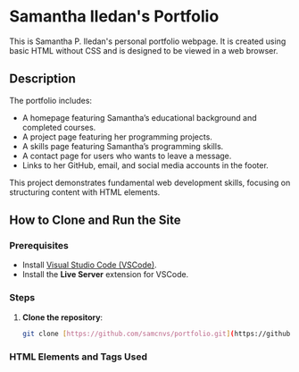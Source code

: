 # Samantha Iledan's Portfolio

This is Samantha P. Iledan's personal portfolio webpage. It is created using basic HTML without CSS and is designed to be viewed in a web browser.

## Description

The portfolio includes:

- A homepage featuring Samantha’s educational background and completed courses.
- A project page featuring her programming projects.
- A skills page featuring Samantha’s programming skills.
- A contact page for users who wants to leave a message.
- Links to her GitHub, email, and social media accounts in the footer.

This project demonstrates fundamental web development skills, focusing on structuring content with HTML elements.

## How to Clone and Run the Site

### Prerequisites

- Install [Visual Studio Code (VSCode)](https://code.visualstudio.com/).
- Install the **Live Server** extension for VSCode.

### Steps

1. **Clone the repository**:
   ```bash
   git clone [https://github.com/samcnvs/portfolio.git](https://github.com/samcnvs/Iledan_Portfolio)
   ```

### HTML Elements and Tags Used

<!--<p>

<!DOCTYPE html>: Defines the document type as HTML.
<html>: The root element of the HTML document.
<head>: Contains meta-information about the HTML document
<meta charset="utf-8">: Specifies the character encoding (UTF-8).
<title>: Sets the title of the webpage displayed on the browser tab.
<link rel="icon" type="image/x-icon" href="/favicon.png">: Links a favicon for the site.
<body>: Contains the main content of the webpage.
<h1>: A level 1 heading used to display the website title and navigation links.
<h2>: A second-level heading used to introduce the programming projects, skills sections.
<font>: Specifies the font face, size, and color.
<a>: Creates hyperlinks for navigation and social media links.
<img>: Embeds images in the page, such as the profile photo and logo.
<table>: Defines a table to present project details and her skills.
<form>: A form that allows users to submit their name, email, and message.
<ul>, <li>: Used to create an unordered list of completed courses.
<br>: Creates a line break, adding space between sections
<footer>: Defines the footer section of the page with copyright and social links.
<p>: Paragraph tag used for text content.
<section>: Groups content that forms a standalone section.

</p>-->
